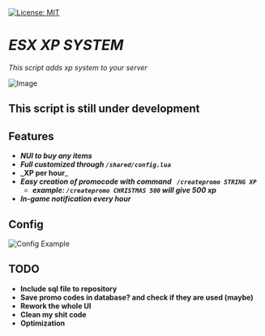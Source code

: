 [![License: MIT](https://img.shields.io/badge/License-MIT-yellow.svg)](https://opensource.org/licenses/MIT) 
# **_ESX XP SYSTEM_**
_This script adds xp system to your server_


![Image](https://imgur.com/EvfPWu3.gif)

## This script is still under development

## Features
* **_NUI to buy any items_**
* **_Full customized through ```/shared/config.lua```_**
* **_XP per hour**_ 
* **_Easy creation of promocode with command ``` /createpromo STRING XP```_**
    * **_example: ```/createpromo CHRISTMAS 500``` will give 500 xp_**
* **_In-game notification every hour_**
    
## Config
![Config Example](https://imgur.com/eNjDuKS.png)


## TODO
* **Include sql file to repository**
* **Save promo codes in database? and check if they are used (maybe)**
* **Rework the whole UI**
* **Clean my shit code**
* **Optimization** 

